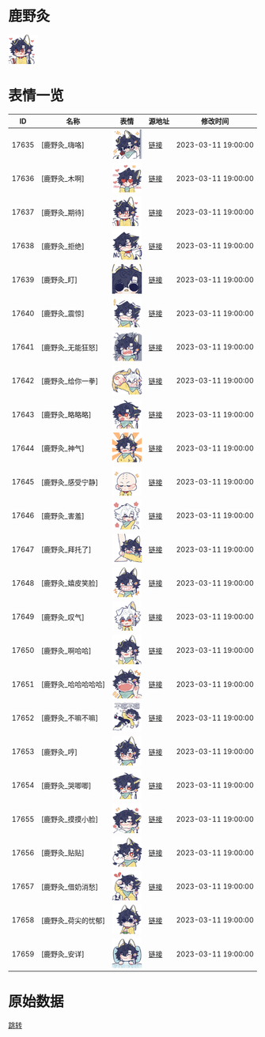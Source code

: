 # 鹿野灸

<img src="./cover.png" height="60" alt="cover" />

# 表情一览

|ID|名称|表情|源地址|修改时间|
|----|----|----|----|----|
|17635|[鹿野灸_嗨咯]|<img src="./pic/017635_%5B鹿野灸_嗨咯%5D.png" height="60" alt="嗨咯"/>|[链接](https://i0.hdslb.com/bfs/garb/5da23895bfaf2f4d187d1bc02000dac877f313a7.png)|2023-03-11 19:00:00|
|17636|[鹿野灸_木啊]|<img src="./pic/017636_%5B鹿野灸_木啊%5D.png" height="60" alt="木啊"/>|[链接](https://i0.hdslb.com/bfs/garb/472260445bfee46c5807cf8936db4822cba47f4c.png)|2023-03-11 19:00:00|
|17637|[鹿野灸_期待]|<img src="./pic/017637_%5B鹿野灸_期待%5D.png" height="60" alt="期待"/>|[链接](https://i0.hdslb.com/bfs/garb/a2a86cefe529ee37776df28ebbac2d2f35368394.png)|2023-03-11 19:00:00|
|17638|[鹿野灸_拒绝]|<img src="./pic/017638_%5B鹿野灸_拒绝%5D.png" height="60" alt="拒绝"/>|[链接](https://i0.hdslb.com/bfs/garb/3451b74d01beb83125e24531c2efa29c98e8f5e6.png)|2023-03-11 19:00:00|
|17639|[鹿野灸_盯]|<img src="./pic/017639_%5B鹿野灸_盯%5D.png" height="60" alt="盯"/>|[链接](https://i0.hdslb.com/bfs/garb/f04497e87e7cfa0b40d73c9f737333a6dccf7888.png)|2023-03-11 19:00:00|
|17640|[鹿野灸_震惊]|<img src="./pic/017640_%5B鹿野灸_震惊%5D.png" height="60" alt="震惊"/>|[链接](https://i0.hdslb.com/bfs/garb/f7154fbd3ad07b69697e1b596bd79df3f61c9680.png)|2023-03-11 19:00:00|
|17641|[鹿野灸_无能狂怒]|<img src="./pic/017641_%5B鹿野灸_无能狂怒%5D.png" height="60" alt="无能狂怒"/>|[链接](https://i0.hdslb.com/bfs/garb/8b2772a9ef809216498ac17bb2e7d32fd6a81b1f.png)|2023-03-11 19:00:00|
|17642|[鹿野灸_给你一拳]|<img src="./pic/017642_%5B鹿野灸_给你一拳%5D.png" height="60" alt="给你一拳"/>|[链接](https://i0.hdslb.com/bfs/garb/40ae7d542648abf2978a4f582f613b400a8b4038.png)|2023-03-11 19:00:00|
|17643|[鹿野灸_略略略]|<img src="./pic/017643_%5B鹿野灸_略略略%5D.png" height="60" alt="略略略"/>|[链接](https://i0.hdslb.com/bfs/garb/313ca56bf668104c1c2e7e202aae2f63a19731f6.png)|2023-03-11 19:00:00|
|17644|[鹿野灸_神气]|<img src="./pic/017644_%5B鹿野灸_神气%5D.png" height="60" alt="神气"/>|[链接](https://i0.hdslb.com/bfs/garb/214c11e1e95c06ce2547a289e382eaa89facf4f0.png)|2023-03-11 19:00:00|
|17645|[鹿野灸_感受宁静]|<img src="./pic/017645_%5B鹿野灸_感受宁静%5D.png" height="60" alt="感受宁静"/>|[链接](https://i0.hdslb.com/bfs/garb/a1871013bf373a21937a597be64491f91923557b.png)|2023-03-11 19:00:00|
|17646|[鹿野灸_害羞]|<img src="./pic/017646_%5B鹿野灸_害羞%5D.png" height="60" alt="害羞"/>|[链接](https://i0.hdslb.com/bfs/garb/47f7b1ebbf0d8d98fae3f5108a3b9f95cd2408c6.png)|2023-03-11 19:00:00|
|17647|[鹿野灸_拜托了]|<img src="./pic/017647_%5B鹿野灸_拜托了%5D.png" height="60" alt="拜托了"/>|[链接](https://i0.hdslb.com/bfs/garb/015ff3c3302e74d05b2cfffe6d57bdd58be1afad.png)|2023-03-11 19:00:00|
|17648|[鹿野灸_嬉皮笑脸]|<img src="./pic/017648_%5B鹿野灸_嬉皮笑脸%5D.png" height="60" alt="嬉皮笑脸"/>|[链接](https://i0.hdslb.com/bfs/garb/f6b8e88b2351dd70a21159a05a683fe77d2ec6ee.png)|2023-03-11 19:00:00|
|17649|[鹿野灸_叹气]|<img src="./pic/017649_%5B鹿野灸_叹气%5D.png" height="60" alt="叹气"/>|[链接](https://i0.hdslb.com/bfs/garb/ec3093af2996609fa2f8a6dae3255fc04d4f5fd3.png)|2023-03-11 19:00:00|
|17650|[鹿野灸_啊哈哈]|<img src="./pic/017650_%5B鹿野灸_啊哈哈%5D.png" height="60" alt="啊哈哈"/>|[链接](https://i0.hdslb.com/bfs/garb/be7baf0564023ac25fd11f9057d38b6ea8df3383.png)|2023-03-11 19:00:00|
|17651|[鹿野灸_哈哈哈哈哈]|<img src="./pic/017651_%5B鹿野灸_哈哈哈哈哈%5D.png" height="60" alt="哈哈哈哈哈"/>|[链接](https://i0.hdslb.com/bfs/garb/5c25c561c95a642dc9e0d56196ce05cf14f02405.png)|2023-03-11 19:00:00|
|17652|[鹿野灸_不嘛不嘛]|<img src="./pic/017652_%5B鹿野灸_不嘛不嘛%5D.png" height="60" alt="不嘛不嘛"/>|[链接](https://i0.hdslb.com/bfs/garb/cd96ec22aaea79c1c828c533b85f18cd495b85b4.png)|2023-03-11 19:00:00|
|17653|[鹿野灸_哼]|<img src="./pic/017653_%5B鹿野灸_哼%5D.png" height="60" alt="哼"/>|[链接](https://i0.hdslb.com/bfs/garb/083cb90597621f5dddd696d91b9dbc67e7e4b942.png)|2023-03-11 19:00:00|
|17654|[鹿野灸_哭唧唧]|<img src="./pic/017654_%5B鹿野灸_哭唧唧%5D.png" height="60" alt="哭唧唧"/>|[链接](https://i0.hdslb.com/bfs/garb/32c8889990e87df1043ac3455b2d118c71cc387e.png)|2023-03-11 19:00:00|
|17655|[鹿野灸_摸摸小脸]|<img src="./pic/017655_%5B鹿野灸_摸摸小脸%5D.png" height="60" alt="摸摸小脸"/>|[链接](https://i0.hdslb.com/bfs/garb/ac3671fdb2385e3ba5a6a52de054acc61dea76dc.png)|2023-03-11 19:00:00|
|17656|[鹿野灸_贴贴]|<img src="./pic/017656_%5B鹿野灸_贴贴%5D.png" height="60" alt="贴贴"/>|[链接](https://i0.hdslb.com/bfs/garb/2b9fa08a0074f65425bcfbdfb30c3a393d8f5ea7.png)|2023-03-11 19:00:00|
|17657|[鹿野灸_借奶消愁]|<img src="./pic/017657_%5B鹿野灸_借奶消愁%5D.png" height="60" alt="借奶消愁"/>|[链接](https://i0.hdslb.com/bfs/garb/6ce91af50f1ec04938d42375776d69ecb453a0ff.png)|2023-03-11 19:00:00|
|17658|[鹿野灸_荷尖的忧郁]|<img src="./pic/017658_%5B鹿野灸_荷尖的忧郁%5D.png" height="60" alt="荷尖的忧郁"/>|[链接](https://i0.hdslb.com/bfs/garb/99dc7a1cf979e215f85e35c121ad2471875056c3.png)|2023-03-11 19:00:00|
|17659|[鹿野灸_安详]|<img src="./pic/017659_%5B鹿野灸_安详%5D.png" height="60" alt="安详"/>|[链接](https://i0.hdslb.com/bfs/garb/bd9f85861cef6300cfbd57fc45ae1ae2978e1f04.png)|2023-03-11 19:00:00|

# 原始数据

[跳转](./raw.json)

